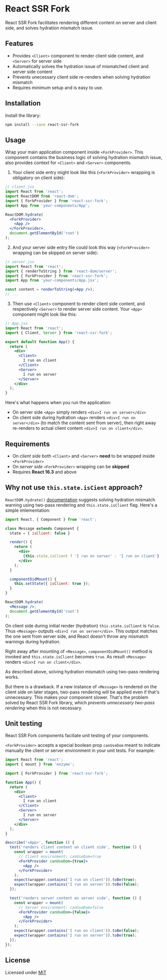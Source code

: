 # React SSR Fork

React SSR Fork facilitates rendering different content on server and client side, and solves hydration mismatch issue.  

## Features

* Provides `<Client>` component to render client side content, and `<Server>` for server side
* Automatically solves the hydration issue of mismatched client and server side content
* Prevents unecessary client side re-renders when solving hydration mismatch
* Requires minimum setup and is easy to use.

## Installation

Install the library:  

```bash
npm install --save react-ssr-fork
```

## Usage

Wrap your main application component inside `<ForkProvider>`. This component contains the business logic of solving hydration mismatch issue, also provides context for `<Client>` and `<Server>` components.  

1) Your client side entry might look like this (`<ForkProvider>` wrapping is obligatory on client side):

```jsx
// client.jsx
import React from 'react';
import ReactDOM from 'react-dom';
import { ForkProvider } from 'react-ssr-fork';
import App from 'your-components/App';

ReactDOM.hydrate(
  <ForkProvider>
    <App />    
  </ForkProvider>,
  document.getElementById('root')
);
```

2) And your server side entry file could look this way (`<ForkProvider>` wrapping can be skipped on server side):

```jsx
// server.jsx
import React from 'react';
import { renderToString } from 'react-dom/server';
import { ForkProvider } from 'react-ssr-fork';
import App from 'your-components/App.jsx';

const content = renderToString(<App />);
// ...
```

3) Then use `<Client>` component to render client side content, and respectively `<Server>` to render server side content. Your `<App>` component might look like this:

```jsx
// App.jsx
import React from 'react';
import { Client, Server } from 'react-ssr-fork';

export default function App() {
  return (
    <div>
      <Client>
        I run on client
      </Client>
      <Server>
        I run on server
      </Server>
    </div>
  );
}
```

Here's what happens when you run the application:

* On server side `<App>` simply renders `<div>I run on server</div>`
* On client side during hydration `<App>` renders `<div>I run on server</div>` (to match the content sent from server), then right away re-renders to actual client content `<div>I run on client</div>`.

## Requirements
* On *client side* both `<Client>` and `<Server>` **need** to be wrapped inside `<ForkProvider>` 
* On *server side* `<ForkProvider>` wrapping can be **skipped**
* Requires **React 16.3** and above

## Why not use `this.state.isCient` approach?

`ReactDOM.hydrate()` [documentation](https://reactjs.org/docs/react-dom.html#hydrate) suggests solving hydration mismatch warning using two-pass rendering and `this.state.isClient` flag. Here's a simple imlementation:  

```jsx
import React, { Component } from 'react';

class Message extends Component {
  state = { isClient: false }

  render() {
    return (
      <div>
        {this.state.isClient ? 'I run on server' : 'I run on client'}
      </div>
    );
  }

  componentDidMount() {
    this.setState({ isClient: true });
  }
}

ReactDOM.hydrate(
  <Message />,
  document.getElementById('root')
);
```

On client side during  initial render (hydration) `this.state.isClient` is `false`. Thus `<Message>` outputs `<div>I run on server</div>`. This output matches the one sent from server side, and React doesn't throw any mismatch warnings during hydration.  

Right away after mounting of `<Message>`, `componentDidMount()` method is invoked and `this.state.isClient` becomes `true`. As result `<Message>` renders `<div>I run on client</div>`.  

As described above, solving hydration mismatch using two-pass rendering works.  

But there is a drawback. If a new instance of `<Message>` is rendered on the client side on later stages, two-pass rendering will be applied even if that's unnecessary. This makes your component slower. That's the problem solved by React SSR Fork library, which *prevents unnecessary two-pass rendering* when this is not necessary.  

## Unit testing

React SSR Fork components faciliate unit testing of your components.  

`<ForkProvider>` accepts a special boolean prop `canUseDom` meant to indicate manually the client or server environment in your unit tests. For example:

```jsx
import React from 'react';
import { mount } from 'enzyme';

import { ForkProvider } from 'react-ssr-fork';

function App() {
  return (
    <div>
      <Client>
        I run on client
      </Client>
      <Server>
        I run on server
      </Server>
    </div>
  );
}

describe('<App>', function () {
  test('renders client content on client side', function () {
    const wrapper = mount(
      // Client environment: canUseDom=true
      <ForkProvider canUseDom={true}>
        <App />
      </ForkProvider>
    );
    expect(wrapper.contains('I run on client')).toBe(true);
    expect(wrapper.contains('I run on server')).toBe(false);
  });

  test('renders server content on server side', function () {
    const wrapper = mount(
      // Server environment: canUseDom=false
      <ForkProvider canUseDom={false}>
        <App />
      </ForkProvider>
    );
    expect(wrapper.contains('I run on client')).toBe(false);
    expect(wrapper.contains('I run on server')).toBe(true);
  });
});
```

## License

Licensed under [MIT](https://github.com/ocoboco/react-ssr-fork/blob/master/LICENSE.md)